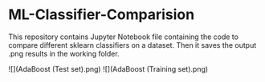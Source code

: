 # ML-Classifier-Comparision
This repository contains Jupyter Notebook file containing the code to compare different sklearn classifiers on a dataset. Then it saves the output .png results in the working folder.

![](AdaBoost (Test set).png)
![](AdaBoost (Training set).png)
